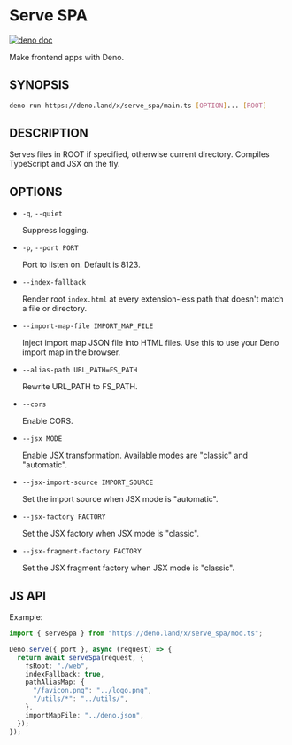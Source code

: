 # Serve SPA

[![deno doc](https://doc.deno.land/badge.svg)](https://deno.land/x/serve_spa)

Make frontend apps with Deno.

## SYNOPSIS

```sh
deno run https://deno.land/x/serve_spa/main.ts [OPTION]... [ROOT]
```

## DESCRIPTION

Serves files in ROOT if specified, otherwise current directory. Compiles
TypeScript and JSX on the fly.

## OPTIONS

- `-q`, `--quiet`

  Suppress logging.

- `-p`, `--port PORT`

  Port to listen on. Default is 8123.

- `--index-fallback`

  Render root `index.html` at every extension-less path that doesn't match a
  file or directory.

- `--import-map-file IMPORT_MAP_FILE`

  Inject import map JSON file into HTML files. Use this to use your Deno import
  map in the browser.

- `--alias-path URL_PATH=FS_PATH`

  Rewrite URL_PATH to FS_PATH.

- `--cors`

  Enable CORS.

- `--jsx MODE`

  Enable JSX transformation. Available modes are "classic" and "automatic".

- `--jsx-import-source IMPORT_SOURCE`

  Set the import source when JSX mode is "automatic".

- `--jsx-factory FACTORY`

  Set the JSX factory when JSX mode is "classic".

- `--jsx-fragment-factory FACTORY`

  Set the JSX fragment factory when JSX mode is "classic".

## JS API

Example:

```ts
import { serveSpa } from "https://deno.land/x/serve_spa/mod.ts";

Deno.serve({ port }, async (request) => {
  return await serveSpa(request, {
    fsRoot: "./web",
    indexFallback: true,
    pathAliasMap: {
      "/favicon.png": "../logo.png",
      "/utils/*": "../utils/",
    },
    importMapFile: "../deno.json",
  });
});
```
